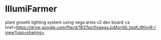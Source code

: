 # IllumiFarmer
plant growth lighting system using vega aries v2 dev board
<a href=https://drive.google.com/file/d/1837picflvaegsJuMsnS6_1qsKJ9fonR-/view?usp=sharing>

